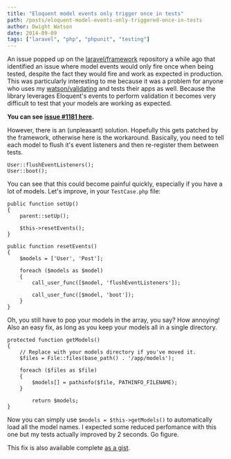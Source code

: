 ```yaml
---
title: "Eloquent model events only trigger once in tests"
path: /posts/eloquent-model-events-only-triggered-once-in-tests
author: Dwight Watson
date: 2014-09-09
tags: ["laravel", "php", "phpunit", "testing"]
---
```


An issue popped up on the [laravel/framework](https://github.com/laravel/framework) repository a while ago that identified an issue where model events would only fire once when being tested, despite the fact they would fire and work as expected in production. This was particularly interesting to me because it was a problem for anyone who uses my [watson/validating](https://github.com/dwightwatson/validating) and tests their apps as well. Because the library leverages Eloquent's events to perform validation it becomes very difficult to test that your models are working as expected.

__You can see [issue #1181 here](https://github.com/laravel/framework/issues/1181).__

However, there is an (unpleasant) solution. Hopefully this gets patched by the framework, otherwise here is the workaround. Basically, you need to tell each model to flush it's event listeners and then re-register them between tests.

    User::flushEventListeners();
    User::boot();

You can see that this could become painful quickly, especially if you have a lot of models. Let's improve, in your `TestCase.php` file:

    public function setUp()
    {
        parent::setUp();

        $this->resetEvents();
    }

    public function resetEvents()
    {
        $models = ['User', 'Post'];

        foreach ($models as $model)
        {
            call_user_func([$model, 'flushEventListeners']);

            call_user_func([$model, 'boot']);
        }
    }

Oh, you still have to pop your models in the array, you say? How annoying! Also an easy fix, as long as you keep your models all in a single directory.

    protected function getModels()
    {
        // Replace with your models directory if you've moved it.
        $files = File::files(base_path() . '/app/models');

        foreach ($files as $file)
        {
            $models[] = pathinfo($file, PATHINFO_FILENAME);
        }

        	return $models;
    }

Now you can simply use `$models = $this->getModels()` to automatically load all the model names. I expected some reduced perfomance with this one but my tests actually improved by 2 seconds. Go figure.

This fix is also available complete [as a gist](https://gist.github.com/dwightwatson/a645e7f5f6c8c52445d8).
